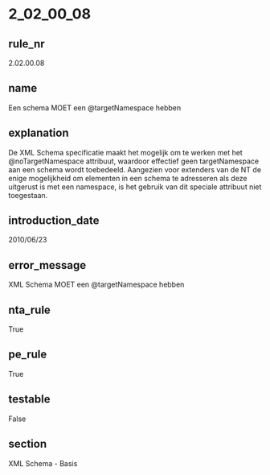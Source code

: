 # 2_02_00_08

## rule_nr
2.02.00.08

## name
Een schema MOET een @targetNamespace hebben

## explanation
De XML Schema specificatie maakt het mogelijk om te werken met het @noTargetNamespace attribuut, waardoor effectief geen targetNamespace aan een schema wordt toebedeeld. Aangezien voor extenders van de NT de enige mogelijkheid om elementen in een schema te adresseren als deze uitgerust is met een namespace, is het gebruik van dit speciale attribuut niet toegestaan.

## introduction_date
2010/06/23

## error_message
XML Schema MOET een @targetNamespace hebben

## nta_rule
True

## pe_rule
True

## testable
False

## section
XML Schema - Basis

